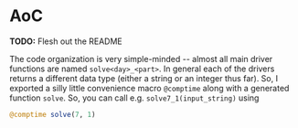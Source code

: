 # AoC

**TODO:** Flesh out the README

The code organization is very simple-minded -- almost all main driver functions are named `solve<day>_<part>`.
In general each of the drivers returns a different data type (either a string or an integer thus far). So, I exported a silly little convenience macro `@comptime` along with a generated function `solve`. So, you can call e.g. `solve7_1(input_string)` using
```julia
@comptime solve(7, 1)
```
